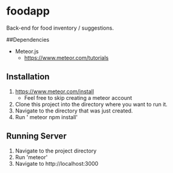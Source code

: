 # foodapp
Back-end for food inventory / suggestions.

##Dependencies
* Meteor.js
	* https://www.meteor.com/tutorials

## Installation
1. https://www.meteor.com/install
	* Feel free to skip creating a meteor account
2. Clone this project into the directory where you want to run it.
3. Navigate to the directory that was just created.
4. Run ' meteor npm install'

## Running Server
1. Navigate to the project directory
2. Run 'meteor'
3. Navigate to http://localhost:3000